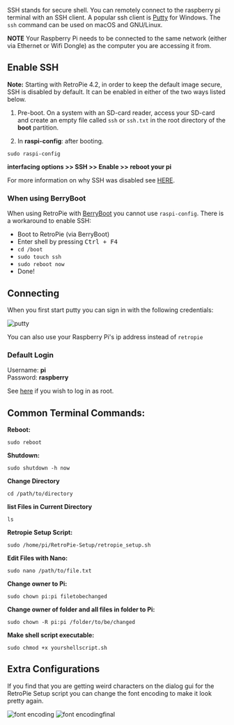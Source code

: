 SSH stands for secure shell. You can remotely connect to the raspberry pi terminal with an SSH client. A popular ssh client is [Putty](http://www.chiark.greenend.org.uk/~sgtatham/putty/download.html) for Windows. The `ssh` command can be used on macOS and GNU/Linux.

**NOTE** Your Raspberry Pi needs to be connected to the same network (either via Ethernet or Wifi Dongle) as the computer you are accessing it from. 

## Enable SSH

**Note:** Starting with RetroPie 4.2, in order to keep the default image secure, SSH is disabled by default. It can be enabled in either of the two ways listed below.

1) Pre-boot. On a system with an SD-card reader, access your SD-card and create an empty file called `ssh` or `ssh.txt` in the root directory of the **boot** partition.

2) In **raspi-config**: after booting.
```
sudo raspi-config
```
**interfacing options >> SSH >> Enable >> reboot your pi**

For more information on why SSH was disabled see [HERE](https://www.raspberrypi.org/blog/a-security-update-for-raspbian-pixel/).

### When using BerryBoot

When using RetroPie with [BerryBoot](http://www.berryterminal.com/doku.php/berryboot) you cannot use `raspi-config`. There is a workaround to enable SSH:
* Boot to RetroPie (via BerryBoot)
* Enter shell by pressing <kbd>Ctrl + F4</kbd>
* `cd /boot`
* `sudo touch ssh`
* `sudo reboot now`
* Done!

## Connecting

When you first start putty you can sign in with the following credentials:

![putty](https://cloud.githubusercontent.com/assets/10035308/10655671/23eaa6b2-7834-11e5-8c85-9266c5ab808a.png)

You can also use your Raspberry Pi's ip address instead of `retropie`

### Default Login

Username: **pi**   
Password: **raspberry**

See [here](FAQ#why-cant-i-ssh-as-root-anymore) if you wish to log in as root.

## Common Terminal Commands:

**Reboot:** 
```
sudo reboot
```
**Shutdown:** 
```
sudo shutdown -h now
```
**Change Directory**
```
cd /path/to/directory
```
**list Files in Current Directory**
```
ls
```
**Retropie Setup Script:**
```
sudo /home/pi/RetroPie-Setup/retropie_setup.sh
```
**Edit Files with Nano:** 
```
sudo nano /path/to/file.txt
```
**Change owner to Pi:**
```
sudo chown pi:pi filetobechanged
```
**Change owner of folder and all files in folder to Pi:**
```
sudo chown -R pi:pi /folder/to/be/changed
```

**Make shell script executable:**
```
sudo chmod +x yourshellscript.sh
```

## Extra Configurations

If you find that you are getting weird characters on the dialog gui for the RetroPie Setup script you can change the font encoding to make it look pretty again.

![font encoding](https://cloud.githubusercontent.com/assets/10035308/14335542/4353385c-fc19-11e5-98a3-abc555191190.PNG)
![font encodingfinal](https://cloud.githubusercontent.com/assets/10035308/14335541/43404ed6-fc19-11e5-8b7c-12c9321edb4b.PNG)
